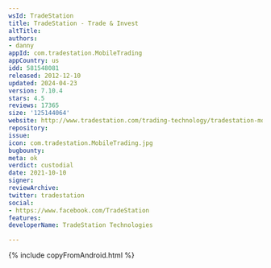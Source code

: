 ```yaml
---
wsId: TradeStation
title: TradeStation - Trade & Invest
altTitle: 
authors:
- danny
appId: com.tradestation.MobileTrading
appCountry: us
idd: 581548081
released: 2012-12-10
updated: 2024-04-23
version: 7.10.4
stars: 4.5
reviews: 17365
size: '125144064'
website: http://www.tradestation.com/trading-technology/tradestation-mobile
repository: 
issue: 
icon: com.tradestation.MobileTrading.jpg
bugbounty: 
meta: ok
verdict: custodial
date: 2021-10-10
signer: 
reviewArchive: 
twitter: tradestation
social:
- https://www.facebook.com/TradeStation
features: 
developerName: TradeStation Technologies

---
```


{% include copyFromAndroid.html %}
